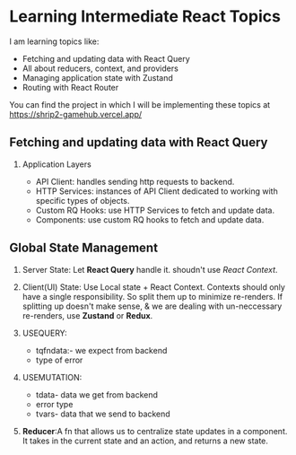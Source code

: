 # Learning Intermediate React Topics

I am learning topics like:

- Fetching and updating data with React Query
- All about reducers, context, and providers
- Managing application state with Zustand
- Routing with React Router

You can find the project in which I will be implementing these topics at https://shrip2-gamehub.vercel.app/

## Fetching and updating data with React Query

1. Application Layers

   - API Client: handles sending http requests to backend.
   - HTTP Services: instances of API Client dedicated to working with specific types of objects.
   - Custom RQ Hooks: use HTTP Services to fetch and update data.
   - Components: use custom RQ hooks to fetch and update data.

## Global State Management

1. Server State: Let **React Query** handle it. shoudn't use _React Context_.

2. Client(UI) State: Use Local state + React Context. Contexts should only have a single responsibility. So split them up to minimize re-renders. If splitting up doesn't make sense, & we are dealing with un-neccessary re-renders, use **Zustand** or **Redux**.

3. USEQUERY:

   - ⁠tqfndata:- we expect from backend⁠
   - type of error

4. USEMUTATION:

   - ⁠tdata- data we get from backend
   - ⁠error type
   - ⁠tvars- data that we send to backend

5. **Reducer**:A fn that allows us to centralize state updates in a component. It takes in the current state and an action, and returns a new state.
